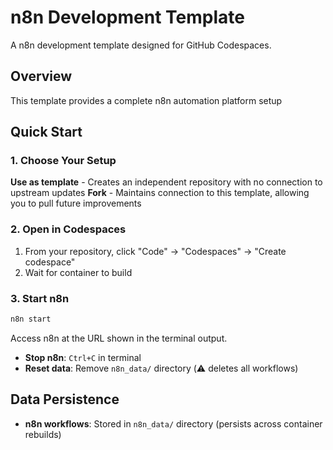 # n8n Development Template

A n8n development template designed for GitHub Codespaces.

## Overview

This template provides a complete n8n automation platform setup

## Quick Start

### 1. Choose Your Setup

**Use as template** - Creates an independent repository with no connection to upstream updates
**Fork** - Maintains connection to this template, allowing you to pull future improvements

### 2. Open in Codespaces

1. From your repository, click "Code" → "Codespaces" → "Create codespace"
2. Wait for container to build

### 3. Start n8n

```sh
n8n start
```

Access n8n at the URL shown in the terminal output.

- **Stop n8n**: `Ctrl+C` in terminal
- **Reset data**: Remove `n8n_data/` directory (⚠️ deletes all workflows)

## Data Persistence

- **n8n workflows**: Stored in `n8n_data/` directory (persists across container rebuilds)
